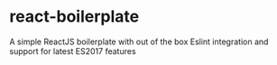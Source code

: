 # react-boilerplate
A simple ReactJS boilerplate with out of the box Eslint integration and support for latest ES2017 features

